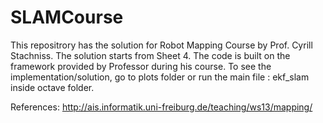 # SLAMCourse
This repositrory has the solution for Robot Mapping Course by Prof. Cyrill Stachniss.
The solution starts from Sheet 4.
The code is built on the framework provided by Professor during his course.
To see the implementation/solution, go to plots folder or 
run the main file : ekf_slam inside octave folder. 


References:
http://ais.informatik.uni-freiburg.de/teaching/ws13/mapping/
